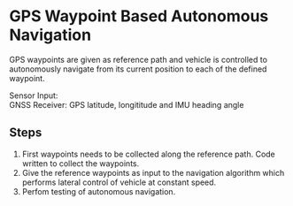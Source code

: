 # GPS Waypoint Based Autonomous Navigation

GPS waypoints are given as reference path and vehicle is controlled to autonomously navigate from its current position to each of the defined waypoint. 

Sensor Input:    
GNSS Receiver:   GPS latitude, longititude and IMU heading angle

## Steps

1. First waypoints needs to be collected along the reference path. Code written to collect the waypoints.
2. Give the reference waypoints as input to the navigation algorithm which performs lateral control of vehicle at constant speed.
3. Perfom testing of autonomous navigation.

